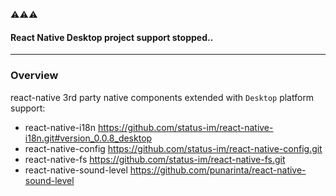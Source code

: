 :warning::warning::warning:
#### React Native Desktop project support stopped..

---
### Overview

react-native 3rd party native components extended with `Desktop` platform support:

- react-native-i18n https://github.com/status-im/react-native-i18n.git#version_0.0.8_desktop
- react-native-config https://github.com/status-im/react-native-config.git
- react-native-fs https://github.com/status-im/react-native-fs.git
- react-native-sound-level https://github.com/punarinta/react-native-sound-level
